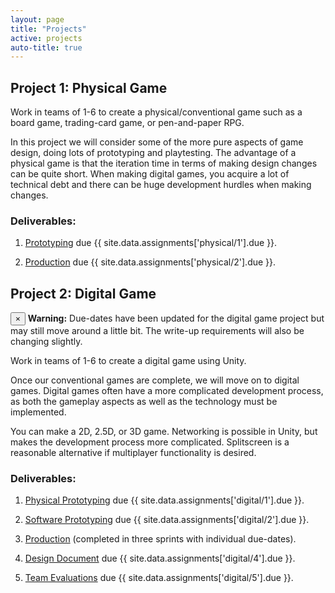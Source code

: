 ```yaml
---
layout: page
title: "Projects"
active: projects
auto-title: true
---
```



## Project 1: Physical Game

Work in teams of 1-6 to create a physical/conventional game such as a board game, trading-card game, or pen-and-paper RPG.

In this project we will consider some of the more pure aspects of game design, doing lots of prototyping and playtesting.
The advantage of a physical game is that the iteration time in terms of making design changes can be quite short.
When making digital games, you acquire a lot of technical debt and there can be huge development hurdles when making changes.

### Deliverables:

1. [Prototyping](physical/1/) due {{ site.data.assignments['physical/1'].due }}.

2. [Production](physical/2/) due {{ site.data.assignments['physical/2'].due }}.



## Project 2: Digital Game

<div class="alert alert-dismissible alert-info">
  <button type="button" class="close" data-dismiss="alert">&times;</button>
  <strong>Warning:</strong> Due-dates have been updated for the digital game project but may still move around a little bit.
  The write-up requirements will also be changing slightly.
</div>

Work in teams of 1-6 to create a digital game using Unity.

Once our conventional games are complete, we will move on to digital games.
Digital games often have a more complicated development process,
as both the gameplay aspects as well as the technology must be implemented.

You can make a 2D, 2.5D, or 3D game.
Networking is possible in Unity, but makes the development process more complicated.
Splitscreen is a reasonable alternative if multiplayer functionality is desired.

### Deliverables:

1. [Physical Prototyping](digital/1/) due {{ site.data.assignments['digital/1'].due }}.

2. [Software Prototyping](digital/2/) due {{ site.data.assignments['digital/2'].due }}.

3. [Production](digital/3/) (completed in three sprints with individual due-dates).

4. [Design Document](digital/4/) due {{ site.data.assignments['digital/4'].due }}.

5. [Team Evaluations](digital/5/) due {{ site.data.assignments['digital/5'].due }}.

